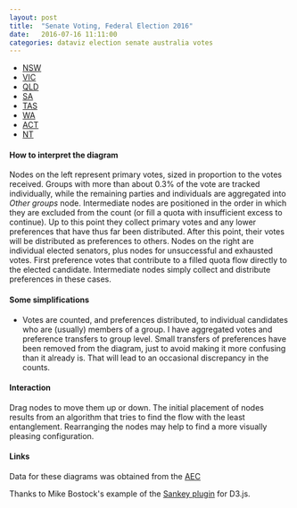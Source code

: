 ```yaml
---
layout: post
title:  "Senate Voting, Federal Election 2016"
date:   2016-07-16 11:11:00
categories: dataviz election senate australia votes
---
```



<style>

div.example {
  font-family: "Helvetica Neue", Helvetica, Arial, sans-serif;
}

.node rect {
  cursor: move;
  fill-opacity: .9;
  shape-rendering: crispEdges;
}

.node text {
  pointer-events: none;
  text-shadow: 0 1px 0 #fff;
}

.link {
  fill: none;
  stroke: #000;
  stroke-opacity: .2;
}

.link:hover {
  stroke-opacity: .5;
}


{% include css/style.css %}

{% include css/menu.css %}

</style>

<div id="sse1">
  <div id="sses1">
    <ul>
      <li><a href="?state=nsw">NSW</a></li>
      <li><a href="?state=vic">VIC</a></li>
      <li><a href="?state=qld">QLD</a></li>
      <li><a href="?state=sa">SA</a></li>
      <li><a href="?state=tas">TAS</a></li>
      <li><a href="?state=wa">WA</a></li>
      <li><a href="?state=act">ACT</li>
      <li><a href="?state=nt">NT</a></li>
    </ul>
  </div>
</div>

<div id="chart"></div>

<!--
<form id="params" action="?state=nsw&min=1000" method="get">
Remove transfers of less than <input type="text" name="minf">
<input type="button" onclick="getMin()" value="Apply">
</form>
-->

<p markdown="block">

#### How to interpret the diagram 

Nodes on the left represent primary votes, sized in proportion to the votes received. Groups with more than about 0.3% of the vote are tracked individually, while the remaining parties
and individuals are aggregated into *Other groups* node. Intermediate nodes are positioned in the order in which they are excluded from the count (or fill a quota with insufficient excess 
to continue). Up to this point they collect primary votes and any lower preferences that have thus far been distributed. After this point, their votes will be distributed 
as preferences to others. Nodes on the right are individual elected senators, plus nodes for unsuccessful and exhausted votes. First preference votes that contribute to a filled quota flow directly to the elected candidate. Intermediate nodes simply collect and distribute preferences in
these cases.



#### Some simplifications

- Votes are counted, and preferences distributed, to individual candidates who are (usually) members of a group. I have aggregated votes and preference transfers to group level.
  Small transfers of preferences have been removed from the diagram, just to avoid making it more confusing than it already is. That will lead to an occasional discrepancy in the counts.


#### Interaction

Drag nodes to move them up or down. The initial placement of nodes results from an algorithm that tries to find the flow with the least entanglement. 
Rearranging the nodes may help to find a more visually pleasing configuration.

#### Links

Data for these diagrams was obtained from the [AEC](http://vtr.aec.gov.au/SenateDownloadsMenu-20499-Csv.htm)

Thanks to Mike Bostock's example of the [Sankey plugin](http://bost.ocks.org/mike/sankey/) for D3.js.

</p>
<script src="https://d3js.org/d3.v2.min.js?2.9.1"></script>
<script src="/js/sankey.js"></script>
<script src="/js/menucool.js"></script>

<script>

var margin = {top: 1, right: 1, bottom: 6, left: 1},
    width = 1100 - margin.left - margin.right,
    height = 1200 - margin.top - margin.bottom;

var formatNumber = d3.format(","),
    format = function(d) { return formatNumber(d) + " votes"; },
    color = d3.scale.category20();

var svg = d3.select("div#chart").append("svg")
    .attr("width", width + margin.left + margin.right)
    .attr("height", height + margin.top + margin.bottom)
  .append("g")
    .attr("transform", "translate(" + margin.left + "," + margin.top + ")");

var sankey = d3.sankey()
    .nodeWidth(15)
    .nodePadding(10)
    .size([width, height]);

var path = sankey.link();

var QueryString = function () {
  // This function is anonymous, is executed immediately and 
  // the return value is assigned to QueryString!
  var query_string = {};
  var query = window.location.search.substring(1);
  var vars = query.split("&");
  for (var i=0;i<vars.length;i++) {
    var pair = vars[i].split("=");
    	// If first entry with this name
    if (typeof query_string[pair[0]] === "undefined") {
      query_string[pair[0]] = pair[1];
    	// If second entry with this name
    } else if (typeof query_string[pair[0]] === "string") {
      var arr = [ query_string[pair[0]], pair[1] ];
      query_string[pair[0]] = arr;
    	// If third or later entry with this name
    } else {
      query_string[pair[0]].push(pair[1]);
    }
  } 
    return query_string;
} ();

function getMin() {
	var minVal = document.getElementById("minf").value;
	document.getElementById("params").action = "?state=" + QueryString.state + "&min=" + minVal;
	document.getElementById("params").submit;
};

var state = (QueryString.state === null || (typeof QueryString.state === "undefined")) ? "nsw" : QueryString.state;
var fname = "/data/2016/nodes_" + state + ".json";
var minSize = (QueryString.min === null || (typeof QueryString.min === "undefined")) ? 1000 : QueryString.min;
function filterMin(links, minSize) {
	return links.filter( function(l) {
		return l.value >= minSize;
	})
};

  d3.json(fname, function(json) {
	if (!json || json === '') return console.warn('error parsing json');	
	nodes = json.node;
	
	console.log(json.links[0].source + "-" + json.links[0].target);
	
	sankey.nodes(json.nodes)
		.links(json.links) // filterMin(json.links, minSize))
		.layout(32);

  var link = svg.append("g").selectAll(".link")
      .data(json.links) // filterMin(json.links, minSize))
    .enter().append("path")
      .attr("class", "link")
      .attr("d", path)
      .style("stroke-width", function(d) { return Math.max(1, d.dy); })
	  .style("stroke", function(d) { return d.color = d3.rgb(d.source.colour).brighter(1).darker(1); }) // force white to be darker
      .sort(function(a, b) { return b.dy - a.dy; });

  link.append("title")
      .text(function(d) { return d.source.name + " → " + d.target.name + "\n" + format(d.value); });

  var node = svg.append("g").selectAll(".node")
      .data(json.nodes)
	  .enter().append("g")
      .attr("class", "node")
      .attr("transform", function(d) { return "translate(" + d.x + "," + d.y + ")"; })
	  .call(d3.behavior.drag()
      .origin(function(d) { return d; })
      .on("dragstart", function() { this.parentNode.appendChild(this); })
      .on("drag", dragmove));

  node.append("rect")
      .attr("height", function(d) { return d.dy; })
      .attr("width", sankey.nodeWidth())
      .style("fill", function(d) { return d.color = d3.rgb(d.colour); })
      .style("stroke", function(d) { return d3.rgb(d.color).darker(2); })
    .append("title")
      .text(function(d) { return d.name + "\n" + format(d.value); });

  node.append("text")
      .attr("x", -6)
      .attr("y", function(d) { return d.dy / 2; })
      .attr("dy", ".35em")
      .attr("text-anchor", "end")
      .attr("transform", null)
      .text(function(d) { return d.name; })
    .filter(function(d) { return d.x < width / 2; })
      .attr("x", 6 + sankey.nodeWidth())
      .attr("text-anchor", "start");

  function dragmove(d) {
    d3.select(this).attr("transform", "translate(" + d.x + "," + (d.y = Math.max(0, Math.min(height - d.dy, d3.event.y))) + ")");
    sankey.relayout();
    link.attr("d", path);
  }

  });



</script>


